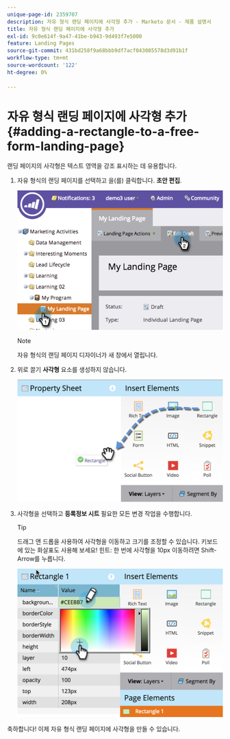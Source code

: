 ```yaml
---
unique-page-id: 2359707
description: 자유 형식 랜딩 페이지에 사각형 추가 - Marketo 문서 - 제품 설명서
title: 자유 형식 랜딩 페이지에 사각형 추가
exl-id: 9c0e614f-9a47-41be-b943-9d493f7e5000
feature: Landing Pages
source-git-commit: 431bd258f9a68bbb9df7acf043085578d3d91b1f
workflow-type: tm+mt
source-wordcount: '122'
ht-degree: 0%

---
```


# 자유 형식 랜딩 페이지에 사각형 추가 {#adding-a-rectangle-to-a-free-form-landing-page}

랜딩 페이지의 사각형은 텍스트 영역을 강조 표시하는 데 유용합니다.

1. 자유 형식의 랜딩 페이지를 선택하고 을(를) 클릭합니다. **초안 편집**.

   ![](assets/image2014-9-16-14-3a50-3a51.png)

   >[!NOTE]
   >
   >자유 형식의 랜딩 페이지 디자이너가 새 창에서 열립니다.

1. 위로 끌기 **사각형** 요소를 생성하지 않습니다.

   ![](assets/image2015-5-21-14-3a48-3a45.png)

1. 사각형을 선택하고 **등록정보 시트** 필요한 모든 변경 작업을 수행합니다.

   >[!TIP]
   >
   >드래그 앤 드롭을 사용하여 사각형을 이동하고 크기를 조정할 수 있습니다. 키보드에 있는 화살표도 사용해 보세요! 힌트: 한 번에 사각형을 10px 이동하려면 Shift-Arrow를 누릅니다.

   ![](assets/image2015-5-21-14-3a50-3a24.png)

축하합니다! 이제 자유 형식 랜딩 페이지에 사각형을 만들 수 있습니다.
